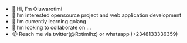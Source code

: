 - 👋 Hi, I’m Oluwarotimi
- 👀 I’m interested  opensource project and web application development
- 🌱 I’m currently learning golang
- 💞️ I’m looking to collaborate on ...
- 📫 Reach me via twitter(@Rotimihz) or whatsapp (+2348133336359)

<!---
RotimiFreq/RotimiFreq is a ✨ special ✨ repository because its `README.md` (this file) appears on your GitHub profile.
You can click the Preview link to take a look at your changes.
--->
